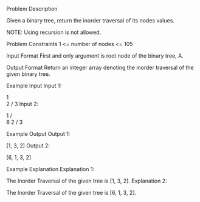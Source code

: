 Problem Description

Given a binary tree, return the inorder traversal of its nodes values.

NOTE: Using recursion is not allowed.

Problem Constraints
1 <= number of nodes <= 105

Input Format
First and only argument is root node of the binary tree, A.

Output Format
Return an integer array denoting the inorder traversal of the given binary tree.

Example Input
Input 1:

1
\
 2
/
3
Input 2:

1
/ \
 6 2
/
3

Example Output
Output 1:

[1, 3, 2]
Output 2:

[6, 1, 3, 2]

Example Explanation
Explanation 1:

The Inorder Traversal of the given tree is [1, 3, 2].
Explanation 2:

The Inorder Traversal of the given tree is [6, 1, 3, 2].
